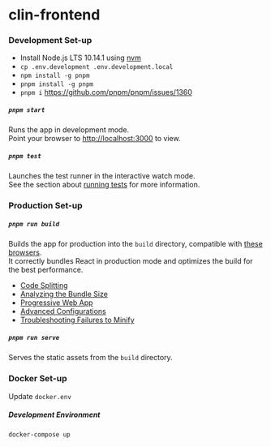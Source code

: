 # clin-frontend

### Development Set-up
* Install Node.js LTS 10.14.1 using [nvm](https://github.com/creationix/nvm/blob/master/README.md)
* `cp .env.development .env.development.local`
* `npm install -g pnpm`
* `pnpm install -g pnpm`
* `pnpm i` https://github.com/pnpm/pnpm/issues/1360

##### `pnpm start`
Runs the app in development mode.<br>
Point your browser to [http://localhost:3000](http://localhost:3000) to view.

##### `pnpm test`
Launches the test runner in the interactive watch mode.<br>
See the section about [running tests](https://facebook.github.io/create-react-app/docs/running-tests) for more information.


### Production Set-up

##### `pnpm run build`
Builds the app for production into the `build` directory, compatible with [these browsers](https://browserl.ist/?q=last+3+version%2C+not+op_mini+all%2C+not+%3C+1%25).<br>
It correctly bundles React in production mode and optimizes the build for the best performance.
* [Code Splitting](https://facebook.github.io/create-react-app/docs/code-splitting)
* [Analyzing the Bundle Size](https://facebook.github.io/create-react-app/docs/analyzing-the-bundle-size)
* [Progressive Web App](https://facebook.github.io/create-react-app/docs/making-a-progressive-web-app)
* [Advanced Configurations](https://facebook.github.io/create-react-app/docs/advanced-configuration)
* [Troubleshooting Failures to Minify](https://facebook.github.io/create-react-app/docs/troubleshooting#npm-run-build-fails-to-minify)

##### `pnpm run serve`
Serves the static assets from the `build` directory.


### Docker Set-up

Update `docker.env`

##### Development Environment
```
docker-compose up
```
